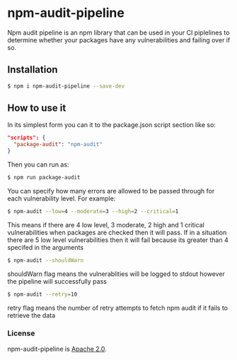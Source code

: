 # npm-audit-pipeline
Npm audit pipeline is an npm library that can be used in your CI piplelines to determine whether your packages have any vulnerabilities and failing over if so.

## Installation
```bash
$ npm i npm-audit-pipeline --save-dev
```

## How to use it
In its simplest form you can it to the package.json script section like so:

```json
"scripts": {
  "package-audit": "npm-audit"
}
```
Then you can run as:
```bash
$ npm run package-audit
```

You can specify how many errors are allowed to be passed through for each vulnerability level. For example:
```bash
$ npm-audit --low=4 --moderate=3 --high=2 --critical=1
```
 This means if there are 4 low level, 3 moderate, 2 high and 1 critical vulnerabilities when packages are checked then it will pass. If in a situation there are 5 low level vulnerabilities then it will fail because its greater than 4 specifed in the arguments

```bash
$ npm-audit --shouldWarn 
```
 shouldWarn flag means the vulnerablities will be logged to stdout however the pipeline will successfully pass
 
 ```bash
$ npm-audit --retry=10
 ```
 retry flag means the number of retry attempts to fetch npm audit if it fails to retrieve the data

### License

npm-audit-pipeline is [Apache 2.0](./LICENSE).

